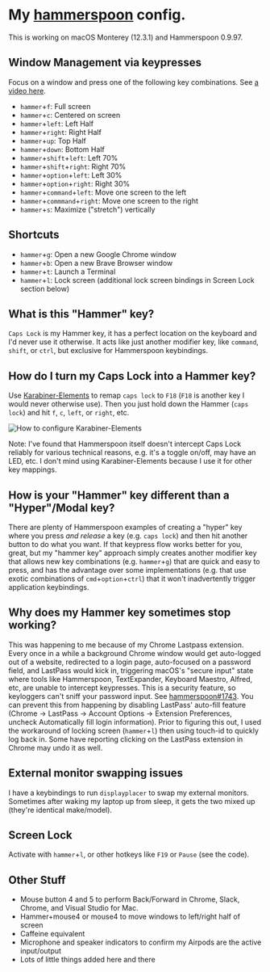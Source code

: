 # My [hammerspoon](http://www.hammerspoon.org/) config.

This is working on macOS Monterey (12.3.1) and Hammerspoon 0.9.97.

## Window Management via keypresses

Focus on a window and press one of the following key combinations. See [a video here](https://youtu.be/OjS6LqKEPcA).

* `hammer`+`f`: Full screen
* `hammer`+`c`: Centered on screen
* `hammer`+`left`: Left Half
* `hammer`+`right`: Right Half
* `hammer`+`up`: Top Half
* `hammer`+`down`: Bottom Half
* `hammer`+`shift`+`left`: Left 70%
* `hammer`+`shift`+`right`: Right 70%
* `hammer`+`option`+`left`: Left 30%
* `hammer`+`option`+`right`: Right 30%
* `hammer`+`command`+`left`: Move one screen to the left
* `hammer`+`commmand`+`right`: Move one screen to the right
* `hammer`+`s`: Maximize ("stretch") vertically

## Shortcuts

* `hammer`+`g`: Open a new Google Chrome window
* `hammer`+`b`: Open a new Brave Browser window
* `hammer`+`t`: Launch a Terminal
* `hammer`+`l`: Lock screen (additional lock screen bindings in Screen Lock section below)

## What is this "Hammer" key?

`Caps Lock` is my Hammer key, it has a perfect location on the keyboard and I'd never use it otherwise. It acts like just another modifier key, like `command`, `shift`, or `ctrl`, but exclusive for Hammerspoon keybindings.

## How do I turn my Caps Lock into a Hammer key?

Use [Karabiner-Elements](https://github.com/tekezo/Karabiner-Elements) to remap `caps lock` to `F18` (`F18` is another key I would never otherwise use). Then you just hold down the Hammer (`caps lock`) and hit `f`, `c`, `left`, or `right`, etc.

![How to configure Karabiner-Elements](Karabiner-Elements.png?raw=true "How to configure Karabiner-Elements")

Note: I've found that Hammerspoon itself doesn't intercept Caps Lock reliably for various technical reasons, e.g. it's a toggle on/off, may have an LED, etc. I don't mind using Karabiner-Elements because I use it for other key mappings.

## How is your "Hammer" key different than a "Hyper"/Modal key?

There are plenty of Hammerspoon examples of creating a "hyper" key where you press *and release* a key (e.g. `caps lock`) and then hit another button to do what you want. If that keypress flow works better for you, great, but my "hammer key" approach simply creates another modifier key that allows new key combinations (e.g. `hammer`+`g`) that are quick and easy to press, and has the advantage over some implementations (e.g. that use exotic combinations of `cmd`+`option`+`ctrl`) that it won't inadvertently trigger application keybindings.

## Why does my Hammer key sometimes stop working?

This was happening to me because of my Chrome Lastpass extension. Every once in a while a background Chrome window would get auto-logged out of a website, redirected to a login page, auto-focused on a password field, and LastPass would kick in, triggering macOS's "secure input" state where tools like Hammerspoon, TextExpander, Keyboard Maestro, Alfred, etc, are unable to intercept keypresses. This is a security feature, so keyloggers can't sniff your password input. See [hammerspoon#1743](https://github.com/Hammerspoon/hammerspoon/issues/1743). You can prevent this from happening by disabling LastPass' auto-fill feature (Chrome -> LastPass -> Account Options -> Extension Preferences, uncheck Automatically fill login information). Prior to figuring this out, I used the workaround of locking screen (`hammer`+`l`) then using touch-id to quickly log back in. Some have reporting clicking on the LastPass extension in Chrome may undo it as well.


## External monitor swapping issues

I have a keybindings to run `displayplacer` to swap my external monitors. Sometimes after waking my laptop up from sleep, it gets the two mixed up (they're identical make/model).

## Screen Lock

Activate with `hammer`+`l`, or other hotkeys like `F19` or `Pause` (see the code).

## Other Stuff

* Mouse button 4 and 5 to perform Back/Forward in Chrome, Slack, Chrome, and Visual Studio for Mac.
* Hammer+mouse4 or mouse4 to move windows to left/right half of screen
* Caffeine equivalent
* Microphone and speaker indicators to confirm my Airpods are the active input/output
* Lots of little things added here and there

